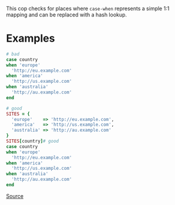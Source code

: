 
This cop checks for places where `case-when` represents a simple 1:1
mapping and can be replaced with a hash lookup.

# Examples

```ruby
# bad
case country
when 'europe'
  'http://eu.example.com'
when 'america'
  'http://us.example.com'
when 'australia'
  'http://au.example.com'
end

# good
SITES = {
  'europe'    => 'http://eu.example.com',
  'america'   => 'http://us.example.com',
  'australia' => 'http://au.example.com'
}
SITES[country]# good
case country
when 'europe'
  'http://eu.example.com'
when 'america'
  'http://us.example.com'
when 'australia'
  'http://au.example.com'
end
```

[Source](http://www.rubydoc.info/gems/rubocop/RuboCop/Cop/Style/HashLikeCase)